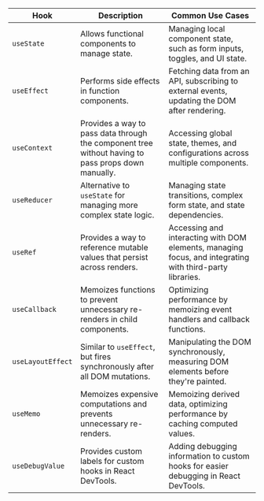 | Hook            | Description                                                                                      | Common Use Cases                                                                                  |
|-----------------|--------------------------------------------------------------------------------------------------|---------------------------------------------------------------------------------------------------|
| `useState`      | Allows functional components to manage state.                                                    | Managing local component state, such as form inputs, toggles, and UI state.                      |
| `useEffect`     | Performs side effects in function components.                                                    | Fetching data from an API, subscribing to external events, updating the DOM after rendering.      |
| `useContext`    | Provides a way to pass data through the component tree without having to pass props down manually.| Accessing global state, themes, and configurations across multiple components.                   |
| `useReducer`    | Alternative to `useState` for managing more complex state logic.                                 | Managing state transitions, complex form state, and state dependencies.                           |
| `useRef`        | Provides a way to reference mutable values that persist across renders.                          | Accessing and interacting with DOM elements, managing focus, and integrating with third-party libraries. |
| `useCallback`   | Memoizes functions to prevent unnecessary re-renders in child components.                         | Optimizing performance by memoizing event handlers and callback functions.                        |
| `useLayoutEffect`| Similar to `useEffect`, but fires synchronously after all DOM mutations.                           | Manipulating the DOM synchronously, measuring DOM elements before they're painted.                 |
| `useMemo`       | Memoizes expensive computations and prevents unnecessary re-renders.                               | Memoizing derived data, optimizing performance by caching computed values.                         |
| `useDebugValue` | Provides custom labels for custom hooks in React DevTools.                                        | Adding debugging information to custom hooks for easier debugging in React DevTools.                |
